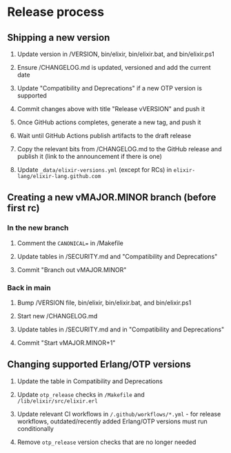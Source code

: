 # Release process

## Shipping a new version

1. Update version in /VERSION, bin/elixir, bin/elixir.bat, and bin/elixir.ps1

2. Ensure /CHANGELOG.md is updated, versioned and add the current date

3. Update "Compatibility and Deprecations" if a new OTP version is supported

4. Commit changes above with title "Release vVERSION" and push it

5. Once GitHub actions completes, generate a new tag, and push it

6. Wait until GitHub Actions publish artifacts to the draft release

7. Copy the relevant bits from /CHANGELOG.md to the GitHub release and publish it (link to the announcement if there is one)

8. Update `_data/elixir-versions.yml` (except for RCs) in `elixir-lang/elixir-lang.github.com`

## Creating a new vMAJOR.MINOR branch (before first rc)

### In the new branch

1. Comment the `CANONICAL=` in /Makefile

2. Update tables in /SECURITY.md and "Compatibility and Deprecations"

3. Commit "Branch out vMAJOR.MINOR"

### Back in main

1. Bump /VERSION file, bin/elixir, bin/elixir.bat, and bin/elixir.ps1

2. Start new /CHANGELOG.md

3. Update tables in /SECURITY.md and in "Compatibility and Deprecations"

4. Commit "Start vMAJOR.MINOR+1"

## Changing supported Erlang/OTP versions

1. Update the table in Compatibility and Deprecations

2. Update `otp_release` checks in `/Makefile` and `/lib/elixir/src/elixir.erl`

3. Update relevant CI workflows in `/.github/workflows/*.yml` - for release workflows, outdated/recently added Erlang/OTP versions must run conditionally

4. Remove `otp_release` version checks that are no longer needed
